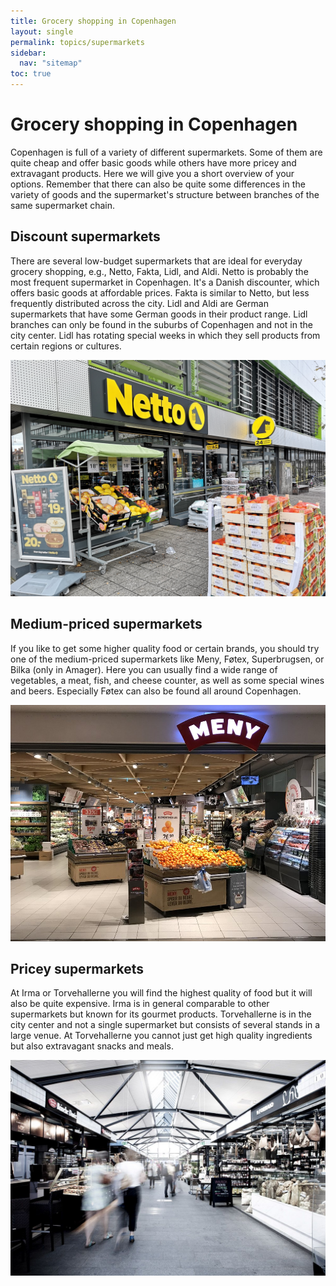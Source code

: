 ```yaml
---
title: Grocery shopping in Copenhagen
layout: single
permalink: topics/supermarkets
sidebar:
  nav: "sitemap"
toc: true
---
```


# Grocery shopping in Copenhagen

Copenhagen is full of a variety of different supermarkets. Some of them are quite cheap and offer basic goods while others have more pricey and extravagant products. Here we will give you a short overview of your options. Remember that there can also be quite some differences in the variety of goods and the supermarket's structure between branches of the same supermarket chain. 

## Discount supermarkets

There are several low-budget supermarkets that are ideal for everyday grocery shopping, e.g., Netto, Fakta, Lidl, and Aldi. Netto is probably the most frequent supermarket in Copenhagen. It's a Danish discounter, which offers basic goods at affordable prices. Fakta is similar to Netto, but less frequently distributed across the city. Lidl and Aldi are German supermarkets that have some German goods in their product range. Lidl branches can only be found in the suburbs of Copenhagen and not in the city center. Lidl has rotating special weeks in which they sell products from certain regions or cultures.

![](Figures/netto.png)

## Medium-priced supermarkets

If you like to get some higher quality food or certain brands, you should try one of the medium-priced supermarkets like Meny, Føtex, Superbrugsen, or Bilka (only in Amager). Here you can usually find a wide range of vegetables, a meat, fish, and cheese counter, as well as some special wines and beers. Especially Føtex can also be found all around Copenhagen.

![](Figures/Meny.jpg)

## Pricey supermarkets

At Irma or Torvehallerne you will find the highest quality of food but it will also be quite expensive. Irma is in general comparable to other supermarkets but known for its gourmet products. Torvehallerne is in the city center and not a single supermarket but consists of several stands in a large venue. At Torvehallerne you cannot just get high quality ingredients but also extravagant snacks and meals.

![](Figures/torvehallerne.jpg)